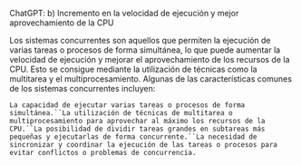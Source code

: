 ChatGPT:
b) Incremento en la velocidad de ejecución y mejor aprovechamiento de la CPU

Los sistemas concurrentes son aquellos que permiten la ejecución de varias tareas o procesos de forma simultánea, lo que puede aumentar la velocidad de ejecución y mejorar el aprovechamiento de los recursos de la CPU. Esto se consigue mediante la utilización de técnicas como la multitarea y el multiprocesamiento. Algunas de las características comunes de los sistemas concurrentes incluyen:

`La capacidad de ejecutar varias tareas o procesos de forma simultánea.``La utilización de técnicas de multitarea o multiprocesamiento para aprovechar al máximo los recursos de la CPU.``La posibilidad de dividir tareas grandes en subtareas más pequeñas y ejecutarlas de forma concurrente.``La necesidad de sincronizar y coordinar la ejecución de las tareas o procesos para evitar conflictos o problemas de concurrencia.`
